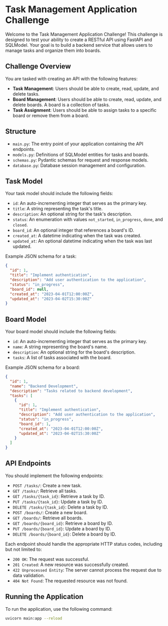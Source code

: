 # Task Management Application Challenge

Welcome to the Task Management Application Challenge! This challenge is designed to test your ability to create a RESTful API using FastAPI and SQLModel. Your goal is to build a backend service that allows users to manage tasks and organize them into boards.

## Challenge Overview

You are tasked with creating an API with the following features:

- **Task Management**: Users should be able to create, read, update, and delete tasks.
- **Board Management**: Users should be able to create, read, update, and delete boards. A board is a collection of tasks.
- **Task Assignment**: Users should be able to assign tasks to a specific board or remove them from a board.

## Structure

- `main.py`: The entry point of your application containing the API endpoints.
- `models.py`: Definitions of SQLModel entities for tasks and boards.
- `schemas.py`: Pydantic schemas for request and response models.
- `database.py`: Database session management and configuration.


## Task Model

Your task model should include the following fields:

- `id`: An auto-incrementing integer that serves as the primary key.
- `title`: A string representing the task's title.
- `description`: An optional string for the task's description.
- `status`: An enumeration with values `not_started`, `in_progress`, `done`, and `closed`.
- `board_id`: An optional integer that references a board's ID.
- `created_at`: A datetime indicating when the task was created.
- `updated_at`: An optional datetime indicating when the task was last updated.

Example JSON schema for a task:

```json
{
  "id": 1,
  "title": "Implement authentication",
  "description": "Add user authentication to the application",
  "status": "in_progress",
  "board_id": null,
  "created_at": "2023-04-01T12:00:00Z",
  "updated_at": "2023-04-02T15:30:00Z"
}
```

## Board Model

Your board model should include the following fields:

- `id`: An auto-incrementing integer that serves as the primary key.
- `name`: A string representing the board's name.
- `description`: An optional string for the board's description.
- `tasks`: A list of tasks associated with the board.

Example JSON schema for a board:

```json
{
  "id": 1,
  "name": "Backend Development",
  "description": "Tasks related to backend development",
  "tasks": [
    {
      "id": 1,
      "title": "Implement authentication",
      "description": "Add user authentication to the application",
      "status": "in_progress",
      "board_id": 1,
      "created_at": "2023-04-01T12:00:00Z",
      "updated_at": "2023-04-02T15:30:00Z"
    }
  ]
}
```

## API Endpoints

You should implement the following endpoints:

- `POST /tasks/`: Create a new task.
- `GET /tasks/`: Retrieve all tasks.
- `GET /tasks/{task_id}`: Retrieve a task by ID.
- `PUT /tasks/{task_id}`: Update a task by ID.
- `DELETE /tasks/{task_id}`: Delete a task by ID.
- `POST /boards/`: Create a new board.
- `GET /boards/`: Retrieve all boards.
- `GET /boards/{board_id}`: Retrieve a board by ID.
- `PUT /boards/{board_id}`: Update a board by ID.
- `DELETE /boards/{board_id}`: Delete a board by ID.

Each endpoint should handle the appropriate HTTP status codes, including but not limited to:

- `200 OK`: The request was successful.
- `201 Created`: A new resource was successfully created.
- `422 Unprocessed Entity`: The server cannot process the request due to data validation.
- `404 Not Found`: The requested resource was not found.

## Running the Application

To run the application, use the following command:

```bash
uvicorn main:app --reload
```